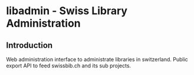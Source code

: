 libadmin - Swiss Library Administration
=======================

Introduction
------------
Web administration interface to administrate libraries in switzerland. Public export API to feed swissbib.ch and its sub projects.